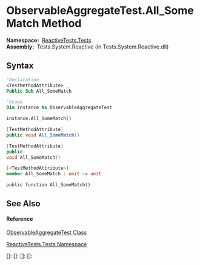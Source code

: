 # ObservableAggregateTest.All\_SomeMatch Method

**Namespace:**  [ReactiveTests.Tests](ReactiveTests.Tests\ReactiveTests.Tests.md)  
**Assembly:**  Tests.System.Reactive (in Tests.System.Reactive.dll)

## Syntax

```vb
'Declaration
<TestMethodAttribute> _
Public Sub All_SomeMatch
```

```vb
'Usage
Dim instance As ObservableAggregateTest

instance.All_SomeMatch()
```

```csharp
[TestMethodAttribute]
public void All_SomeMatch()
```

```c++
[TestMethodAttribute]
public:
void All_SomeMatch()
```

```fsharp
[<TestMethodAttribute>]
member All_SomeMatch : unit -> unit 
```

```jscript
public function All_SomeMatch()
```

## See Also

#### Reference

[ObservableAggregateTest Class](ObservableAggregateTest\ObservableAggregateTest.md)

[ReactiveTests.Tests Namespace](ReactiveTests.Tests\ReactiveTests.Tests.md)

[]: 
[]: 
[]: 
[]: 